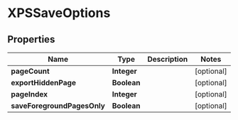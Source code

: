 
# XPSSaveOptions

## Properties
Name | Type | Description | Notes
------------ | ------------- | ------------- | -------------
**pageCount** | **Integer** |  |  [optional]
**exportHiddenPage** | **Boolean** |  |  [optional]
**pageIndex** | **Integer** |  |  [optional]
**saveForegroundPagesOnly** | **Boolean** |  |  [optional]



